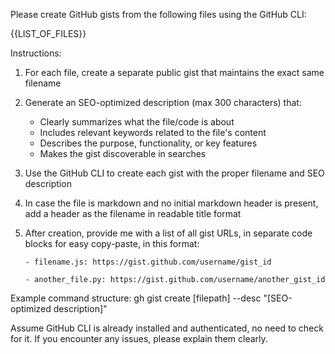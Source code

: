 Please create GitHub gists from the following files using the GitHub CLI:

{{LIST_OF_FILES}}

Instructions:
1. For each file, create a separate public gist that maintains the exact same filename
2. Generate an SEO-optimized description (max 300 characters) that:
   - Clearly summarizes what the file/code is about
   - Includes relevant keywords related to the file's content
   - Describes the purpose, functionality, or key features
   - Makes the gist discoverable in searches
3. Use the GitHub CLI to create each gist with the proper filename and SEO description
4. In case the file is markdown and no initial markdown header is present, add a header as the filename in readable title format
5. After creation, provide me with a list of all gist URLs, in separate code blocks for easy copy-paste, in this format:

   ```
   - filename.js: https://gist.github.com/username/gist_id
   ```

   ```
   - another_file.py: https://gist.github.com/username/another_gist_id
   ```

Example command structure:
gh gist create [filepath] --desc "[SEO-optimized description]"

Assume GitHub CLI is already installed and authenticated, no need to check for it. If you encounter any issues, please explain them clearly.
